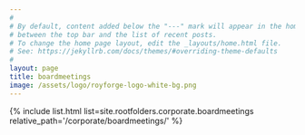 ```yaml
---
#
# By default, content added below the "---" mark will appear in the home page
# between the top bar and the list of recent posts.
# To change the home page layout, edit the _layouts/home.html file.
# See: https://jekyllrb.com/docs/themes/#overriding-theme-defaults
#
layout: page
title: boardmeetings
image: /assets/logo/royforge-logo-white-bg.png
---
```


{% include list.html list=site.rootfolders.corporate.boardmeetings relative_path='/corporate/boardmeetings/' %} 
